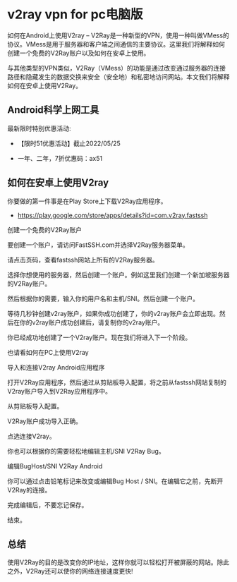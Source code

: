 # v2ray vpn for pc电脑版
如何在Android上使用V2ray – V2Ray是一种新型的VPN，使用一种叫做VMess的协议。VMess是用于服务器和客户端之间通信的主要协议。这里我们将解释如何创建一个免费的V2Ray账户以及如何在安卓上使用。

与其他类型的VPN类似，V2Ray（VMess）的功能是通过改变通过服务器的连接路径和隐藏发生的数据交换来安全（安全地）和私密地访问网站。本文我们将解释如何在安卓上使用V2Ray。

## Android科学上网工具

最新限时特别优惠活动:

- 【限时51优惠活动】截止2022/05/25
    
- 一年、二年，7折优惠码：ax51
    

## 如何在安卓上使用V2ray

你要做的第一件事是在Play Store上下载V2Ray应用程序。

- https://play.google.com/store/apps/details?id=com.v2ray.fastssh
    

创建一个免费的V2Ray账户

要创建一个账户，请访问FastSSH.com并选择V2Ray服务器菜单。

请点击页码，查看fastssh网站上所有的V2Ray服务器。

选择你想使用的服务器，然后创建一个账户。例如这里我们创建一个新加坡服务器的V2Ray账户。

然后根据你的需要，输入你的用户名和主机/SNI。然后创建一个账户。

等待几秒钟创建v2ray账户，如果你成功创建了，你的v2ray账户会立即出现。然后在你的v2ray账户成功创建后，请复制你的v2ray账户。

你已经成功地创建了一个V2ray账户。现在我们将进入下一个阶段。

也请看如何在PC上使用V2ray

导入和连接V2ray Android应用程序

打开V2Ray应用程序，然后通过从剪贴板导入配置，将之前从fastssh网站复制的V2ray账户导入到V2Ray应用程序中。

从剪贴板导入配置。

V2Ray账户成功导入正确。

点选连接V2ray。

你也可以根据你的需要轻松地编辑主机/SNI V2Ray Bug。

编辑BugHost/SNI V2Ray Android

你可以通过点击铅笔标记来改变或编辑Bug Host / SNI。在编辑它之前，先断开V2Ray的连接。

完成编辑后，不要忘记保存。

结束。

## 总结

使用V2Ray的目的是改变你的IP地址，这样你就可以轻松打开被屏蔽的网站。除此之外，V2Ray还可以使你的网络连接速度更快!
